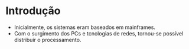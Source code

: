 Introdução
==========

* Inicialmente, os sistemas eram baseados em mainframes.
* Com o surgimento dos PCs e tcnologias de redes, tornou-se possível distribuir o processamento.

